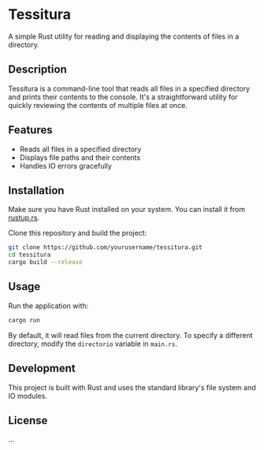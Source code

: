 # Tessitura

A simple Rust utility for reading and displaying the contents of files in a directory.

## Description

Tessitura is a command-line tool that reads all files in a specified directory and prints their contents to the console. It's a straightforward utility for quickly reviewing the contents of multiple files at once.

## Features

- Reads all files in a specified directory
- Displays file paths and their contents
- Handles IO errors gracefully

## Installation

Make sure you have Rust installed on your system. You can install it from [rustup.rs](https://rustup.rs/).

Clone this repository and build the project:

```bash
git clone https://github.com/yourusername/tessitura.git
cd tessitura
cargo build --release
```

## Usage

Run the application with:

```bash
cargo run
```

By default, it will read files from the current directory. To specify a different directory, modify the `directorio` variable in `main.rs`.

## Development

This project is built with Rust and uses the standard library's file system and IO modules.

## License

...